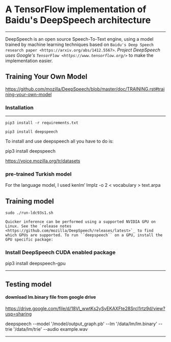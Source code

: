 # A TensorFlow implementation of Baidu's DeepSpeech architecture
 
----------


DeepSpeech is an open source Speech-To-Text engine, using a model trained by machine learning techniques based on `Baidu's Deep Speech research paper <https://arxiv.org/abs/1412.5567>`_. Project DeepSpeech uses Google's `TensorFlow <https://www.tensorflow.org/>`_ to make the implementation easier.

## Training Your Own Model
https://github.com/mozilla/DeepSpeech/blob/master/doc/TRAINING.rst#training-your-own-model


### Installation
-----------




    pip3 install -r requirements.txt

    pip3 install deepspeech

To install and use deepspeech all you have to do is:

   
   pip3 install deepspeech

   https://voice.mozilla.org/tr/datasets

   ### pre-trained Turkish model 
   For the language model, I used kenlm’
   lmplz -o 2 < vocabulary > text.arpa

## Training model
    sudo ./run-ldc93s1.sh
    
    Quicker inference can be performed using a supported NVIDIA GPU on Linux. See the `release notes <https://github.com/mozilla/DeepSpeech/releases/latest>`_ to find which GPUs are supported. To run ``deepspeech`` on a GPU, install the GPU specific package:

   ### Install DeepSpeech CUDA enabled package
   pip3 install deepspeech-gpu

-------------------------------------------------------
## Testing model
#### download lm.binary file from google drive
https://drive.google.com/file/d/18Vl_wwtKs2ySyEKAXFte28SrcI1rtz9d/view?usp=sharing

deepspeech --model '/model/output_graph.pb' --lm '/data/lm/lm.binary' --trie '/data/lm/trie' --audio example.wav

-------------------------------------------------------

